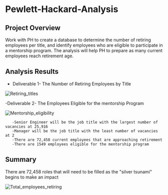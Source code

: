 # Pewlett-Hackard-Analysis

## Project Overview
Work with PH to create a database to determine the number of retiring employees per title, and identify employees who are eligible to participate in a mentorship program.  The analysis will help PH to prepare as many current employees reach retirement age.  

## Analysis Results
  - Deliverable 1- The Number of Retiring Employees by Title

![Retiring_titles](https://user-images.githubusercontent.com/96347933/153725847-19ec2390-18a9-4793-982b-9bbed36dd8a7.png)
   
  -Deliverable 2- The Employees Eligible for the mentorship Program
  
![Mentorship_eligibility](https://user-images.githubusercontent.com/96347933/153726035-9be34319-35cc-442e-af27-99b5970a6193.png)

       -Senior Engineer will be the job title with the largest number of vacancies at 25,916
       -Manager will be the job title with the least number of vacancies at 2
       -There are 72,458 current employees that are approaching retirement
       -There are 1549 employees eligible for the mentorship program
       
## Summary

There are 72,458 roles that will need to be filled as the "silver tsunami" begins to make an impact

![Total_employees_retiring](https://user-images.githubusercontent.com/96347933/153726606-f6087c68-7a07-4c7a-a0b2-c64a979a0783.png)

